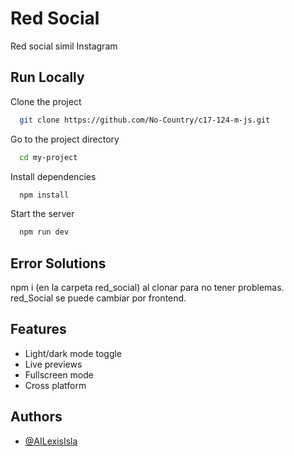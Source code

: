 
# Red Social

Red social simil Instagram

## Run Locally

Clone the project

```bash
  git clone https://github.com/No-Country/c17-124-m-js.git
```

Go to the project directory

```bash
  cd my-project
```

Install dependencies

```bash
  npm install
```

Start the server

```bash
  npm run dev
```

## Error Solutions
npm i (en la carpeta red_social) al clonar para no tener problemas. 
red_Social se puede cambiar por frontend.


## Features

- Light/dark mode toggle
- Live previews
- Fullscreen mode
- Cross platform


## Authors

- [@AILexisIsla](https://github.com/AILexisIsla)



